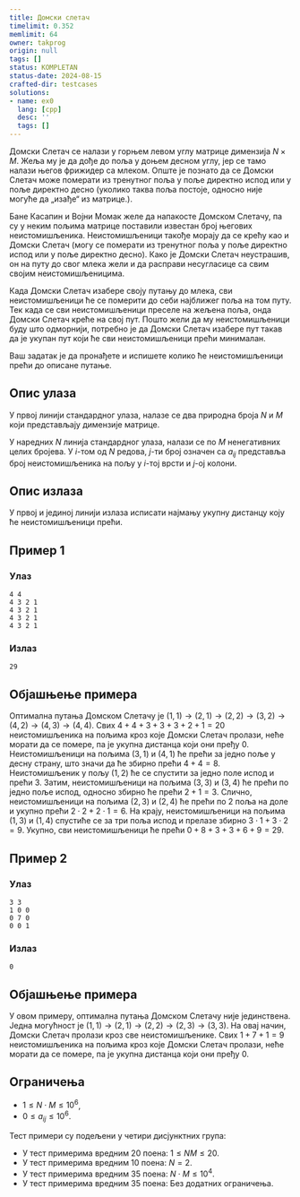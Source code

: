 ```yaml
---
title: Домски слетач
timelimit: 0.352
memlimit: 64
owner: takprog
origin: null
tags: []
status: KOMPLETAN
status-date: 2024-08-15
crafted-dir: testcases
solutions:
- name: ex0
  lang: [cpp]
  desc: ''
  tags: []
---
```


Домски Слетач се налази у горњем левом углу матрице димензија $N \times M$. Жеља му је да дође до поља у доњем десном углу, јер се тамо налази његов фрижидер са млеком. Опште је познато да се Домски Слетач може померати из тренутног поља у поље директно испод или у поље директно десно (уколико таква поља постоје, односно није могуће да „изађе“ из матрице.).

Бане Касапин и Војни Момак желе да напакосте Домском Слетачу, па су у неким пољима матрице поставили известан број његових неистомишљеника. Неистомишљеници такође морају да се крећу као и Домски Слетач (могу се померати из тренутног поља у поље директно испод или у поље директно десно). Како је Домски Слетач неустрашив, он на путу до свог млека жели и да расправи несугласице са свим својим неистомишљеницима.

Када Домски Слетач изабере своју путању до млека, сви неистомишљеници ће се померити до себи најближег поља на том путу. Тек када се сви неистомишљеници преселе на жељена поља, онда Домски Слетач креће на свој пут. Пошто жели да му неистомишљеници буду што одморнији, потребно је да Домски Слетач изабере пут такав да је укупан пут који ће сви неистомишљеници прећи минималан.

Ваш задатак је да пронађете и испишете колико ће неистомишљеници прећи до описане путање.

## Опис улаза

У првој линији стандардног улаза, налазе се два природна броја $N$ и $M$ који представљају димензије матрице.

У наредних $N$ линија стандардног улаза, налази се по $М$ ненегативних целих бројева. У $i$-том од $N$ редова, $j$-ти број означен са $a_{ij}$ представља број неистомишљеника на пољу у $i$-тој врсти и $j$-ој колони. 

## Опис излаза

У првој и јединој линији излаза исписати најмању укупну дистанцу коју ће неистомишљеници прећи.

## Пример 1


### Улаз


```
4 4 
4 3 2 1
4 3 2 1
4 3 2 1
4 3 2 1
```



### Излаз


```
29
```

## Објашњење примера

Оптимална путања Домском Слетачу је $(1,1)\rightarrow (2, 1) \rightarrow (2, 2) \rightarrow (3, 2) \rightarrow (4, 2) \rightarrow (4, 3) \rightarrow (4, 4)$. Свих $4+4+3+3+3+2+1=20$ неистомишљеника на пољима кроз које Домски Слетач пролази, неће морати да се помере, па је укупна дистанца који они пређу $0$. Неистомишљеници на пољима $(3, 1)$ и $(4, 1)$ ће прећи за једно поље у десну страну, што значи да ће збирно прећи $4+4 = 8$. Неистомишљеник у пољу $(1,2)$ ће се спустити за једно поле испод и прећи $3$. Затим, неистомишљеници на пољима $(3, 3)$ и $(3, 4)$ ће прећи по једно поље испод, односно збирно ће прећи $2 + 1 = 3$. Слично, неистомишљеници на пољима $(2, 3)$ и $(2, 4)$ ће прећи по $2$ поља на доле и укупно прећи $2\cdot 2 + 2\cdot1 = 6$. На крају, неистомишљеници на пољима $(1, 3)$ и $(1, 4 )$ спустиће се за три поља испод и прелазе збирно $3\cdot 1 + 3\cdot 2 = 9$. Укупно, сви неистомишљеници ће прећи $0+8+3+3+6+9 = 29$.

## Пример 2


### Улаз


```
3 3 
1 0 0
0 7 0
0 0 1
```



### Излаз


```
0
```

## Објашњење примера

У овом примеру, оптимална путања Домском Слетачу није јединствена. Једна могућност је $(1,1)\rightarrow (2, 1) \rightarrow (2, 2) \rightarrow (2, 3) \rightarrow (3, 3)$. На овај начин, Домски Слетач пролази кроз све неистомишљенике. Свих $1+7+1=9$ неистомишљеника на пољима кроз које Домски Слетач пролази, неће морати да се помере, па је укупна дистанца који они пређу $0$.


## Ограничења


* $1 \leq N \cdot M \leq 10^6$,
* $0 \leq a_{ij} \leq 10^6$.

Тест примери су подељени у четири дисјунктних група:

* У тест примерима вредним 20 поена: $1 \leq NM \leq 20$.
* У тест примерима вредним 10 поена: $N = 2$.
* У тест примерима вредним 35 поена: $N\cdot M \leq 10^4$.
* У тест примерима вредним 35 поена: Без додатних ограничења.

